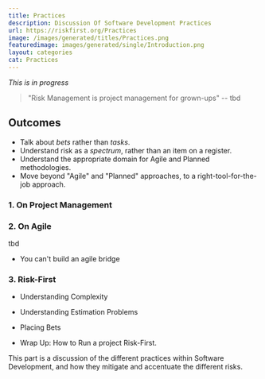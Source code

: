 ```yaml
---
title: Practices
description: Discussion Of Software Development Practices
url: https://riskfirst.org/Practices
image: /images/generated/titles/Practices.png
featuredimage: images/generated/single/Introduction.png
layout: categories
cat: Practices
---
```


_This is in progress_

> "Risk Management is project management for grown-ups" -- tbd




## Outcomes

- Talk about _bets_ rather than _tasks_.
- Understand risk as a _spectrum_, rather than an item on a register.
- Understand the appropriate domain for Agile and Planned methodologies.
- Move beyond "Agile"  and "Planned" approaches, to a right-tool-for-the-job approach.


### 1.  On Project Management



### 2.  On Agile

tbd


- You can't build an agile bridge

### 3.  Risk-First 

- Understanding Complexity

- Understanding Estimation Problems

- Placing Bets

- Wrap Up:  How to Run a project Risk-First.






This part is a discussion of the different practices within Software Development, and how they mitigate and accentuate the different risks.



<!-- 

- [The Purpose Of The Development Team](Purpose-Development-Team.md)
 - Analysis
 - [Coding (Bets)](Coding-Bets.md)
 - Contract
 - Delivery
 - [Design](Design.md)
 - Documentation
 - [Estimation](Estimates.md)
 - [On-Site-Customer](On-Site-Customer.md)
 - [Prioritisation](Prioritisation.md)
 - [Requirements Capture](Requirements-Capture.md)
 - Real Options
 - Research Spike
 - Review
 - Standards
 - Support
 - Terms-Of-Reference
 - [Testing](Testing.md)
 - Tracking
 - Training
 
 -->